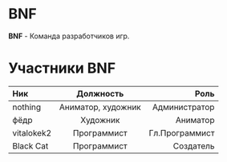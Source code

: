 # BNF
**BNF** - Команда разработчиков игр.

# Участники BNF
| Ник | Должность | Роль |
| :--- | :---: | ---: |
| nothing | Аниматор, художник | Администратор |
| фёдр | Художник | Аниматор |
| vitalokek2 | Программист | Гл.Программист |
| Black Cat | Программист | Создатель |